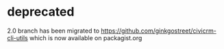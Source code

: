 # deprecated
2.0 branch has been migrated to https://github.com/ginkgostreet/civicrm-cli-utils which is now available on packagist.org
  

